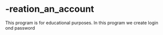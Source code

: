 # -reation_an_account
This program is for educational purposes.
In this program we create login ond password
